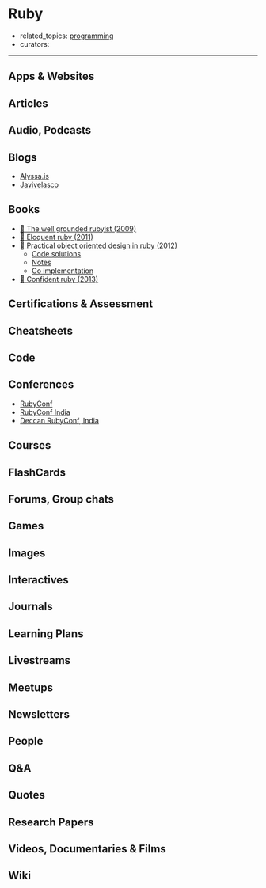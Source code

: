 # Ruby

- related_topics: [programming](programming.md)
- curators:

------

## Apps & Websites

## Articles

## Audio, Podcasts

## Blogs

- [Alyssa.is](https://alyssa.is/)
- [Javivelasco](http://javivelasco.com/blog/)

## Books

- [📕 The well grounded rubyist (2009)](http://www.goodreads.com/book/show/3892688-the-well-grounded-rubyist)
- [📕 Eloquent ruby (2011)](http://www.goodreads.com/book/show/9364729-eloquent-ruby)
- [📕 Practical object oriented design in ruby (2012)](http://www.goodreads.com/book/show/13507787-practical-object-oriented-design-in-ruby)
  - [Code solutions](https://github.com/skmetz/poodr)
  - [Notes](https://github.com/jordanpoulton/practical_object_oriented_design_in_ruby)
  - [Go implementation](https://github.com/nathany/go-poodr)
- [📕 Confident ruby (2013)](http://www.goodreads.com/book/show/15847933-confident-ruby)


## Certifications & Assessment

## Cheatsheets

## Code

## Conferences

- [RubyConf](https://rubyconf.org/)
- [RubyConf India](https://www.rubyconfindia.org/)
- [Deccan RubyConf, India](https://www.deccanrubyconf.org/)

## Courses

## FlashCards

## Forums, Group chats

## Games

## Images

## Interactives

## Journals

## Learning Plans

## Livestreams

## Meetups

## Newsletters

## People

## Q&A

## Quotes

## Research Papers

## Videos, Documentaries & Films

## Wiki
